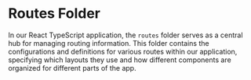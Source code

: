 # Routes Folder

In our React TypeScript application, the `routes` folder serves as a central hub for managing routing information. This folder contains the configurations and definitions for various routes within our application, specifying which layouts they use and how different components are organized for different parts of the app.

